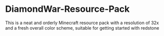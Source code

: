 # DiamondWar-Resource-Pack
This is a neat and orderly Minecraft resource pack with a resolution of 32x and a fresh overall color scheme, suitable for getting started with redstone
